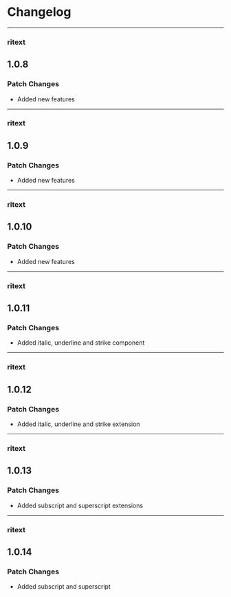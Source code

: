 # Changelog


---

### ritext

## 1.0.8

### Patch Changes

- Added new features

---

### ritext

## 1.0.9

### Patch Changes

- Added new features

---

### ritext

## 1.0.10

### Patch Changes

- Added new features

---

### ritext

## 1.0.11

### Patch Changes

- Added italic, underline and strike component

---

### ritext

## 1.0.12

### Patch Changes

- Added italic, underline and strike extension

---

### ritext

## 1.0.13

### Patch Changes

- Added subscript and superscript extensions

---

### ritext

## 1.0.14

### Patch Changes

- Added subscript and superscript

